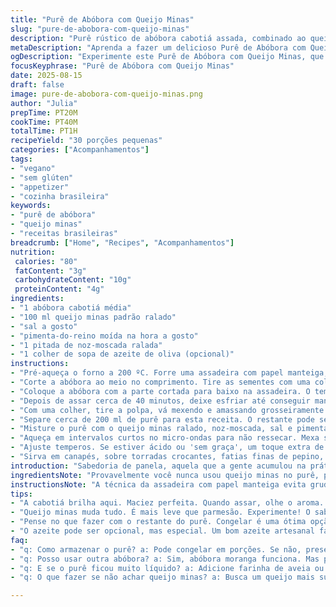 ```yaml
---
title: "Purê de Abóbora com Queijo Minas"
slug: "pure-de-abobora-com-queijo-minas"
description: "Purê rústico de abóbora cabotiá assada, combinado ao queijo minas padrão, que derrete delicadamente ao ser aquecido. Receita veg substituindo o parmesão por um toque mineiro, garantindo cremosidade e sabor marcante. Livre de glúten, lactose, ovos e nozes, rende cerca de 30 porções pequenas para servir como canapé ou acompanhamento. Tempo total ajustado para otimizar textura e aroma, apostando mais no tato e cheiro que no relógio. Sugestões para variações e truques para aproveitar a abóbora inteira sem desperdício. Fácil para entradas elegantes e versáteis para improvisar na cozinha."
metaDescription: "Aprenda a fazer um delicioso Purê de Abóbora com Queijo Minas. Rústico, saboroso e perfeito para qualquer ocasião."
ogDescription: "Experimente este Purê de Abóbora com Queijo Minas, que combina cremosidade e rusticidade em uma receita prática e deliciosa."
focusKeyphrase: "Purê de Abóbora com Queijo Minas"
date: 2025-08-15
draft: false
image: pure-de-abobora-com-queijo-minas.png
author: "Julia"
prepTime: PT20M
cookTime: PT40M
totalTime: PT1H
recipeYield: "30 porções pequenas"
categories: ["Acompanhamentos"]
tags:
- "vegano"
- "sem glúten"
- "appetizer"
- "cozinha brasileira"
keywords:
- "purê de abóbora"
- "queijo minas"
- "receitas brasileiras"
breadcrumb: ["Home", "Recipes", "Acompanhamentos"]
nutrition: 
 calories: "80"
 fatContent: "3g"
 carbohydrateContent: "10g"
 proteinContent: "4g"
ingredients:
- "1 abóbora cabotiá média"
- "100 ml queijo minas padrão ralado"
- "sal a gosto"
- "pimenta-do-reino moída na hora a gosto"
- "1 pitada de noz-moscada ralada"
- "1 colher de sopa de azeite de oliva (opcional)"
instructions:
- "Pré-aqueça o forno a 200 ºC. Forre uma assadeira com papel manteiga, evita grudar e facilita a limpeza depois."
- "Corte a abóbora ao meio no comprimento. Tire as sementes com uma colher, não descarte, tostadas ficam ótimas pra petisco."
- "Coloque a abóbora com a parte cortada para baixo na assadeira. O tempo exato não importa, teste espetando com uma faca, deve ceder sem esforço e soltar aroma adocicado."
- "Depois de assar cerca de 40 minutos, deixe esfriar até conseguir manusear, textura firme mas macia."
- "Com uma colher, tire a polpa, vá mexendo e amassando grosseiramente. Aqui, não alise muito, gosto da rusticidade, dá mais personalidade."
- "Separe cerca de 200 ml de purê para esta receita. O restante pode ser congelado ou usado em bolos, sopas, risotos."
- "Misture o purê com o queijo minas ralado, noz-moscada, sal e pimenta. Se quiser, um fio de azeite para dar brilho e suavizar."
- "Aqueça em intervalos curtos no micro-ondas para não ressecar. Mexa sempre, o queijo deve derreter e incorporar, não virar goma ou separar."
- "Ajuste temperos. Se estiver ácido ou 'sem graça', um toque extra de noz-moscada ou sal. Não exagere para não mascarar o sabor da abóbora."
- "Sirva em canapés, sobre torradas crocantes, fatias finas de pepino, ou com uma colherada. Pode decorar com ervas finas, raspas de limão siciliano ou até uma pitada de pimenta calabresa, para contrabalançar o doce natural da abóbora."
introduction: "Sabedoria de panela, aquela que a gente acumulou na prática e testes, me ensinou que a cabotiá é imbatível para purês por causa da textura firme que segura bem o calor e os temperos. A substituição do parmesão pelo queijo minas padrão virou um achado pessoal, trazendo um sabor mais delicado e uma cremosidade especial, sem perder o toque brasileiro, perfeito para preparar entradas sofisticadas sem complicação. A geometria do corte da abóbora, o cheiro que se espalha no forno, o teste com a ponta da faca - é isso que dita o ponto e não o relógio. A versatilidade da polpa permite múltiplos usos que salvam qualquer resto, evitando desperdícios que tanto vemos nas cozinhas."
ingredientsNote: "Provavelmente você nunca usou queijo minas no purê, porém vale experimentar antes de sair do tradicional parmesão; suas fibras derretem de forma diferente e dão uma textura única ao prato. Para quem não tem cabotiá, abóbora moranga funciona, embora pedindo um tempo extra para assar devido à maior quantidade de água na polpa. Sal e pimenta são básicos, mas a noz-moscada quebra a monotonia sem dominar, reforçando o sabor. Preserve as sementes para torrar com sal, fazem um petisco crocante e nutritivo. Se quiser um toque a mais, use azeite artesanal para finalizar – aroma e sabor intensos fazem toda a diferença, principalmente em receitas simples."
instructionsNote: "A técnica da assadeira com papel manteiga evita grudes e facilita a limpeza, um detalhe que vale cada segundo economizado. Ajustar o forno a 200 ºC, ligeiramente mais que o tradicional 190 ºC, acelera o cozimento sem queimar a polpa se mantiver a abóbora com a face cortada para baixo. A chave está em sentir a maciez com a ponta da faca e no aroma de abóbora assada, levemente adocicada e terrosa. Amassar grosseiramente proporciona textura, sinalizando que a receita é menos 'purê artificial' e mais 'rústica e natural'. No micro-ondas, aquecer pouco a pouco evita que o queijo forme uma película ou resseque, e mexer constantemente mantém o ponto ideal. Finalizar na hora, servir imediatamente para manter o calor e sabor. Um toque de ervas frescas quebra o óbvio."
tips:
- "A cabotiá brilha aqui. Maciez perfeita. Quando assar, olhe o aroma. doce, perfumado. Verifique com uma faca. Se entrar fácil, está pronto. Não tenha pressa. Compras futuras? Grãos de abóbora, um snack gostoso e saudável."
- "Queijo minas muda tudo. É mais leve que parmesão. Experimente! O sabor se destaca. E vale mesmo o esforço. Perceba a diferença na textura. Se não derreter bem, aqueça em banho-maria. Nunca deixe grudar no fundo."
- "Pense no que fazer com o restante do purê. Congelar é uma ótima opção. Usa em várias receitas. Sopas, bolos, e até risotos. Abóbora cabotiá é versátil. Dicas para o futuro? Troque queijo por tofu defumado, dá um toque diferente."
- "O azeite pode ser opcional, mas especial. Um bom azeite artesanal faz a diferença. Use no final, na hora de servir. Aquele brilho irresistível. Pode adicionar ervas finas também. Basilico ou tomilho são pedidos, belo aroma de refeição."
faq:
- "q: Como armazenar o purê? a: Pode congelar em porções. Se não, preserve na geladeira por um dia. Sempre bem tampado. A temperatura deve ser baixa. Evita mau cheiro."
- "q: Posso usar outra abóbora? a: Sim, abóbora moranga funciona. Mas precisa de mais tempo no forno. Porque é mais úmida. Então, ajuste o tempo. Teste sempre o ponto com a faca."
- "q: E se o purê ficou muito líquido? a: Adicione farinha de aveia ou arroz. Pequena quantidade, até dar liga. Misture bem. Não perca a cremosidade. Teste na cozinha, experiências são sempre bem-vindas."
- "q: O que fazer se não achar queijo minas? a: Busca um queijo mais suave. Queijo cottage pode servir. Mistura diferente mas saborosa. Ou então, um creme de castanha. Assim, mantém a cremosidade."

---
```

